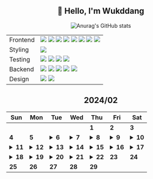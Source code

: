 <div align="center">

## 🙌 Hello, I'm Wukddang

![Anurag's GitHub stats](https://github-readme-stats.vercel.app/api?username=wukdddang&show_icons=true&theme=radical)

<table align="center">
    <!-- Row for Frontend Technologies -->
    <tr>
        <td>
          Frontend
        </td>
        <td>
            <img src="https://img.shields.io/badge/-HTML5-E34F26?logo=html5&logoColor=white&style=plastic" />
            <img src="https://img.shields.io/badge/-CSS3-1572B6?logo=css3&logoColor=white&style=plastic" />
            <img src="https://img.shields.io/badge/-JavaScript-F7DF1E?logo=javascript&logoColor=white&style=plastic" />
            <img src="https://img.shields.io/badge/-TypeScript-3178C6?logo=typescript&logoColor=white&style=plastic" />
            <img src="https://img.shields.io/badge/-React.JS-61DAFB?logo=react&logoColor=white&style=plastic" />
            <img src="https://img.shields.io/badge/-Leaflet.JS-199900?logo=leaflet&logoColor=white&style=plastic" />
            <img src="https://img.shields.io/badge/-Next.JS-000000?logo=next.js&logoColor=white&style=plastic" />
            <img src="https://img.shields.io/badge/-Three.JS-000000?logo=three.js&logoColor=white&style=plastic" />
        </td>
    </tr>
    <!-- Row for Testing Technologies -->
    <tr>
        <td>Styling</td>
        <td>
            <img src="https://img.shields.io/badge/-TailwindCSS-06B6D4?logo=tailwindcss&logoColor=white&style=plastic" />
        </td>
    </tr>
    <tr>
        <td>Testing</td>
        <td>
            <img src="https://img.shields.io/badge/-Jest-C21325?logo=jest&logoColor=white&style=plastic" />
            <img src="https://img.shields.io/badge/-Vitest-6E9F18?logo=vitest&logoColor=white&style=plastic" />
            <img src="https://img.shields.io/badge/-React Testing library-E33332?logo=testing-library&logoColor=white&style=plastic" />
            <img src="https://img.shields.io/badge/-Mock Service Worker-FF6A33?logo=mock service worker&logoColor=white&style=plastic" />
        </td>
    </tr>
    <!-- Row for Backend Technologies -->
    <tr>
        <td>Backend</td>
        <td>
            <img src="https://img.shields.io/badge/-Node.JS-339933?logo=node.js&logoColor=white&style=plastic" />
            <img src="https://img.shields.io/badge/-Express.JS-000000?logo=express&logoColor=white&style=plastic" />
            <img src="https://img.shields.io/badge/-MongoDB-47A248.svg?logo=mongodb&logoColor=white&style=plastic" />
            <img src="https://img.shields.io/badge/-Mongoose-880000?logo=mongoose&logoColor=white&style=plastic" />
            <img src="https://img.shields.io/badge/-Docker-2496ED?logo=docker&logoColor=white&style=plastic" />
        </td>
    </tr>
    <!-- Row for Styling Technologies -->
    <tr>
        <td>Design</td>
        <td>
            <img src="https://img.shields.io/badge/-Figma-F24E1E?logo=figma&logoColor=white&style=plastic" />
            <img src="https://img.shields.io/badge/-Storybook-FF4785?logo=storybook&logoColor=white&style=plastic" />
        </td>
    </tr>
</table>

<!--CALENDAR-START-->
## 2024/02

| Sun | Mon | Tue | Wed | Thu | Fri | Sat |
| --- | --- | --- | --- | --- | --- | --- |
|     |     |     |     | **1** | **2** | **3** |
| **4** | **5** | <details><summary>**6**</summary>SQLD: 서브 쿼리 / 그룹 함수 / 윈도우 함수 / DCL / PL-SQL</details> | <details><summary>**7**</summary>SQLD: 문제 풀이, 1~11</details> | <details><summary>**8**</summary>SQLD: 문제 풀이, 12~25</details> | <details><summary>**9**</summary>SQLD: SQL 자격검정 실전문제 / 1-1. 데이터 모델링의 이해 1~13</details> | <details><summary>**10**</summary>SQLD: SQL 자격검정 실전문제 / 1-2. 데이터 모델링의 이해 14~50 + 2-1. SQL 기본 1~12</details> |
| <details><summary>**11**</summary>SQLD: SQL 자격검정 실전문제 / 2-1. SQL 기본 13~40 / TS: Udemy 강의 챕터 1 완강 / React: 딥다이브 p.1-8</details> | <details><summary>**12**</summary>SQLD: SQL 자격검정 실전문제 / 2-1. SQL 기본 41~50 + 2-2. SQL 활용 51~62 / React: 딥다이브 p.9-14</details> | <details><summary>**13**</summary>SQLD: SQL 자격검정 실전문제 / 2-2. SQL 활용 63~73 / TS: Udemy 강의 챕터 3 완강 /React: 딥다이브 p.15-20</details> | <details><summary>**14**</summary>SQLD: SQL 자격검정 실전문제 / 2-2. SQL 활용 74~83 / React: 딥다이브 p.21-26</details> | <details><summary>**15**</summary>SQLD: SQL 자격검정 실전문제 / 2-2. SQL 활용 84~98 / MSA: Udemy 강의 5강 / React: 딥다이브 p.27-32</details> | <details><summary>**16**</summary>SQLD: SQL 자격검정 실전문제 / 2-3. SQL 관리 구문 99~112 / MSA: Udemy 강의 6강 / React: 딥다이브 p.33-38</details> | <details><summary>**17**</summary>SQLD: SQL 자격검정 실전문제 / 2-3. SQL 관리 구문 113~126 + 3-1. SQL 수행 구조 1~5 / React: 딥다이브 p.39-44</details> |
| <details><summary>**18**</summary>React: 딥다이브 p.45-50 / MSA: Udemy 강의 7-11강</details> | <details><summary>**19**</summary>SQLD: 1장 - 데이터 모델링의 이해 / React: 딥다이브 p.51-58 / MSA: Udemy 강의 12-17강 / Next.js: 공식문서 (패칭, 캐싱, 재검증)</details> | <details><summary>**20**</summary>SQLD: 1장 - 데이터 모델링의 이해 / React: 딥다이브 p.59-66 / MSA: Udemy 강의 18-22강 / BE: 백엔드 30일 완성 p.1-3</details> | <details><summary>**21**</summary>React: 딥다이브 p.67-69 / BE: 백엔드 30일 완성 p.4-12</details> | <details><summary>**22**</summary>React: 딥다이브 p.70-73 / BE: 백엔드 30일 완성 p.13-18 / WEB3-101: 1강</details> | **23** | **24** |
| **25** | **26** | **27** | **28** | **29** |

<!--CALENDAR-END-->
